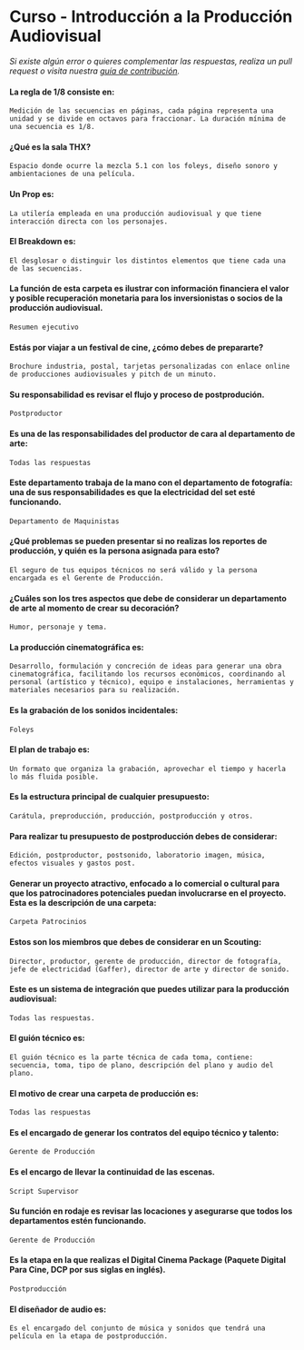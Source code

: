 # Curso - Introducción a la Producción Audiovisual
*Si existe algún error o quieres complementar las respuestas, realiza un pull request o visita nuestra [guía de contribución]().*

#### La regla de 1/8 consiste en:
```
Medición de las secuencias en páginas, cada página representa una unidad y se divide en octavos para fraccionar. La duración mínima de una secuencia es 1/8.
```

#### ¿Qué es la sala THX?

```
Espacio donde ocurre la mezcla 5.1 con los foleys, diseño sonoro y ambientaciones de una película.
```

#### Un Prop es:

```
La utilería empleada en una producción audiovisual y que tiene interacción directa con los personajes.
```

#### El Breakdown es:

```
El desglosar o distinguir los distintos elementos que tiene cada una de las secuencias.
```

#### La función de esta carpeta es ilustrar con información financiera el valor y posible recuperación monetaria para los inversionistas o socios de la producción audiovisual.

```
Resumen ejecutivo
```

#### Estás por viajar a un festival de cine, ¿cómo debes de prepararte?

```
Brochure industria, postal, tarjetas personalizadas con enlace online de producciones audiovisuales y pitch de un minuto.
```

#### Su responsabilidad es revisar el flujo y proceso de postprodución.

```
Postproductor
```

#### Es una de las responsabilidades del productor de cara al departamento de arte:

```
Todas las respuestas
```

#### Este departamento trabaja de la mano con el departamento de fotografía: una de sus responsabilidades es que la electricidad del set esté funcionando.

```
Departamento de Maquinistas
```

#### ¿Qué problemas se pueden presentar si no realizas los reportes de producción, y quién es la persona asignada para esto?

```
El seguro de tus equipos técnicos no será válido y la persona encargada es el Gerente de Producción.
```

#### ¿Cuáles son los tres aspectos que debe de considerar un departamento de arte al momento de crear su decoración?

```
Humor, personaje y tema.
```

#### La producción cinematográfica es:

```
Desarrollo, formulación y concreción de ideas para generar una obra cinematográfica, facilitando los recursos económicos, coordinando al personal (artístico y técnico), equipo e instalaciones, herramientas y materiales necesarios para su realización.
```

#### Es la grabación de los sonidos incidentales:

```
Foleys
```

#### El plan de trabajo es:

```
Un formato que organiza la grabación, aprovechar el tiempo y hacerla lo más fluida posible.
```

#### Es la estructura principal de cualquier presupuesto:

```
Carátula, preproducción, producción, postproducción y otros.
```

#### Para realizar tu presupuesto de postproducción debes de considerar:

```
Edición, postproductor, postsonido, laboratorio imagen, música, efectos visuales y gastos post.
```

#### Generar un proyecto atractivo, enfocado a lo comercial o cultural para que los patrocinadores potenciales puedan involucrarse en el proyecto. Esta es la descripción de una carpeta:

```
Carpeta Patrocinios
```

#### Estos son los miembros que debes de considerar en un Scouting:

```
Director, productor, gerente de producción, director de fotografía, jefe de electricidad (Gaffer), director de arte y director de sonido.
```

#### Este es un sistema de integración que puedes utilizar para la producción audiovisual:

```
Todas las respuestas.
```

#### El guión técnico es:

```
El guión técnico es la parte técnica de cada toma, contiene: secuencia, toma, tipo de plano, descripción del plano y audio del plano.
```

#### El motivo de crear una carpeta de producción es:

```
Todas las respuestas
```

#### Es el encargado de generar los contratos del equipo técnico y talento:

```
Gerente de Producción
```

#### Es el encargo de llevar la continuidad de las escenas.

```
Script Supervisor
```

#### Su función en rodaje es revisar las locaciones y asegurarse que todos los departamentos estén funcionando.

```
Gerente de Producción
```

#### Es la etapa en la que realizas el Digital Cinema Package (Paquete Digital Para Cine, DCP por sus siglas en inglés).

```
Postproducción
```

#### El diseñador de audio es:

```
Es el encargado del conjunto de música y sonidos que tendrá una película en la etapa de postproducción.
```
